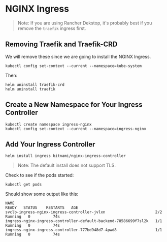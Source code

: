 # NGINX Ingress

> Note: If you are using Rancher Dekstop, it's probably best if you remove the `traefik` ingress first.

## Removing Traefik and Traefik-CRD

We will remove these since we are going to install the NGINX Ingress.

```
kubectl config set-context --current --namespace=kube-system
```

Then:

```
helm uninstall traefik-crd
helm uninstall traefik
```

## Create a New Namespace for Your Ingress Controller

```
kubectl create namespace ingress-nginx
kubectl config set-context --current --namespace=ingress-nginx
```

## Add Your Ingress Controller

```
helm install ingress bitnami/nginx-ingress-controller
```

> Note: The default install does not support TLS.

Check to see if the pods started:

```
kubectl get pods
```

Should show some output like this:

```
NAME                                                              READY   STATUS    RESTARTS   AGE
svclb-ingress-nginx-ingress-controller-jvlxn                      2/2     Running   0          74s
ingress-nginx-ingress-controller-default-backend-78586699f7sl2k   1/1     Running   0          74s
ingress-nginx-ingress-controller-777bd948d7-4pwd8                 1/1     Running   0          74s
```
